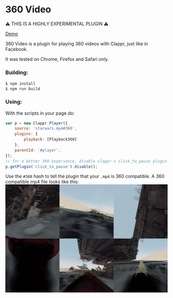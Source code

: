 # 360 Video
:warning: THIS IS A HIGHLY EXPERIMENTAL PLUGIN :warning:

[Demo](https://thiago.me/clappr-360)

360 Video is a plugin for playing 360 videos with Clappr, just like in Facebook.

It was tested on Chrome, Firefox and Safari only.

### Building:

```
$ npm install
$ npm run build
```

### Using:
With the scripts in your page do:
```javascript
var p = new Clappr.Player({
    source: 'starwars.mp4#360',
    plugins: {
        playback: [Playback360]
    },
    parentId: '#player',
});
// for a better 360 experience, disable clappr's click_to_pause plugin
p.getPlugin('click_to_pause').disable();
```

Use the `#360` hash to tell the plugin that your `.mp4` is 360 compatible.
A 360 compatible mp4 file looks like this:
![](./360mp4.jpg)
